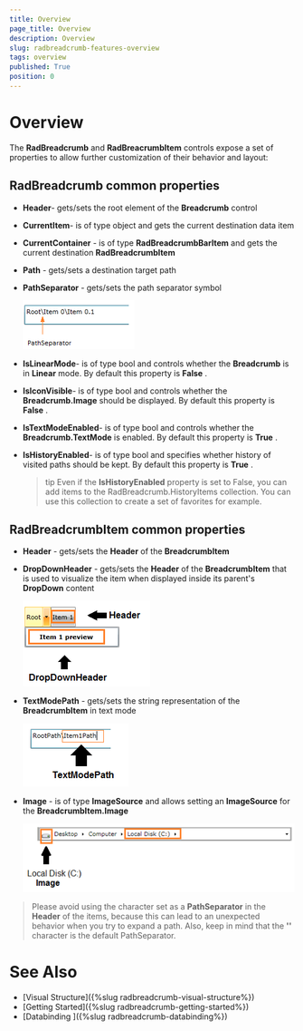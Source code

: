 ```yaml
---
title: Overview
page_title: Overview
description: Overview
slug: radbreadcrumb-features-overview
tags: overview
published: True
position: 0
---
```


# Overview

The __RadBreadcrumb__ and __RadBreacrumbItem__ controls expose a set of properties to allow further customization of their behavior and layout:

## RadBreadcrumb common properties

* __Header__- gets/sets the root element of the __Breadcrumb__ control	

* __CurrentItem__- is of type object and gets the current destination data item

* __CurrentContainer__ - is of type __RadBreadcrumbBarItem__ and gets the current destination __RadBreadcrumbItem__

* __Path__ - gets/sets a destination target path

* __PathSeparator__ - gets/sets the path separator symbol

	![](images/breadcrumb_features_overview_path_separator.png)

* __IsLinearMode__- is of type bool and controls whether the __Breadcrumb__ is in __Linear__ mode. By default this property is __False__ .

* __IsIconVisible__- is of type bool and controls whether the __Breadcrumb.Image__ should be displayed. By default this property is __False__ .

* __IsTextModeEnabled__- is of type bool and controls whether the __Breadcrumb.TextMode__ is enabled. By default this property is __True__ .

* __IsHistoryEnabled__- is of type bool and specifies whether history of visited paths should be kept. By default this property is __True__ .

	>tip Even if the __IsHistoryEnabled__ property is set to False, you can add items to the RadBreadcrumb.HistoryItems collection. You can use this collection to create a set of favorites for example.

## RadBreadcrumbItem common properties

* __Header__ - gets/sets the __Header__ of the __BreadcrumbItem__

* __DropDownHeader__ - gets/sets the __Header__ of the __BreadcrumbItem__ that is used to visualize the item when displayed inside its parent's __DropDown__ content

	![](images/breadcrumb_features_overview_dropdown_header.png)

* __TextModePath__ - gets/sets the string representation of the __BreadcrumbItem__ in text mode

	![](images/breadcrumb_features_overview_textmodepath.png)

* __Image__ - is of type __ImageSource__ and allows setting an __ImageSource__ for the __BreadcrumbItem.Image__

	![](images/breadcrumb_features_overview_itemimage.png)

>Please avoid using the character set as a __PathSeparator__ in the __Header__ of the items, because this can lead to an unexpected behavior when you try to expand a path. Also, keep in mind that the __'\'__ character is the default PathSeparator.
	
# See Also
 * [Visual Structure]({%slug radbreadcrumb-visual-structure%})
 * [Getting Started]({%slug radbreadcrumb-getting-started%})
 * [Databinding ]({%slug radbreadcrumb-databinding%})
